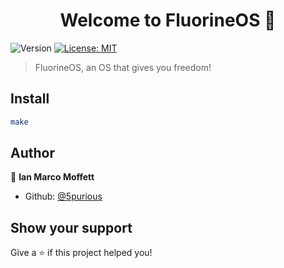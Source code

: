 <h1 align="center">Welcome to FluorineOS 👋</h1>
<p>
  <img alt="Version" src="https://img.shields.io/badge/version-v0.0.1-blue.svg?cacheSeconds=2592000" />
  <a href="#" target="_blank">
    <img alt="License: MIT" src="https://img.shields.io/badge/License-MIT-yellow.svg" />
  </a>
</p>

> FluorineOS, an OS that gives you freedom!

## Install

```sh
make
```

## Author

👤 **Ian Marco Moffett**

* Github: [@5purious](https://github.com/5purious)

## Show your support

Give a ⭐️ if this project helped you!
